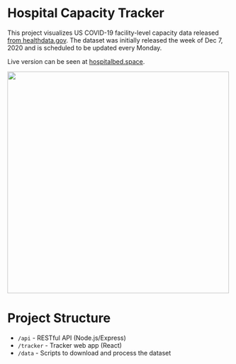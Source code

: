 # Hospital Capacity Tracker

This project visualizes US COVID-19 facility-level capacity data released [from healthdata.gov](https://healthdata.gov/dataset/covid-19-reported-patient-impact-and-hospital-capacity-facility). The dataset was initially released the week of Dec 7, 2020 and is scheduled to be updated every Monday.

Live version can be seen at [hospitalbed.space](https://hospitalbed.space).

<img src="https://user-images.githubusercontent.com/1212163/102426332-2241ec00-3fdd-11eb-96db-994ff8ef187f.JPG" width="500" />

# Project Structure

- `/api` - RESTful API (Node.js/Express)
- `/tracker` - Tracker web app (React)
- `/data` - Scripts to download and process the dataset
